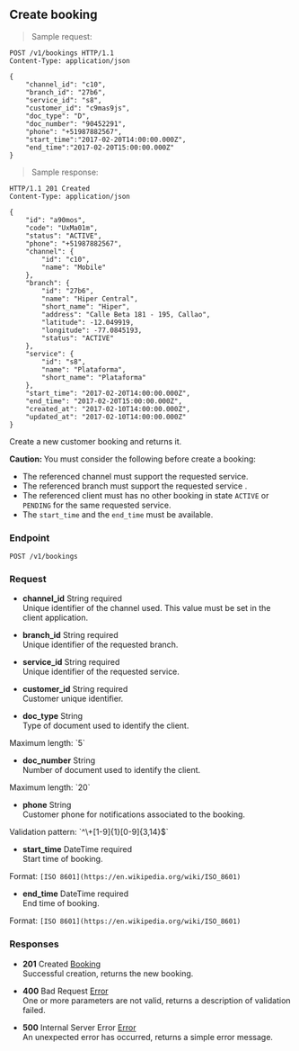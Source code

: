 
## Create booking

> Sample request:

```http
POST /v1/bookings HTTP/1.1
Content-Type: application/json

{
    "channel_id": "c10",
    "branch_id": "27b6",
    "service_id": "s8",
    "customer_id": "c9mas9js",
    "doc_type": "D",
    "doc_number": "90452291",
    "phone": "+51987882567",
    "start_time":"2017-02-20T14:00:00.000Z",
    "end_time":"2017-02-20T15:00:00.000Z"
}
```

> Sample response:

```http
HTTP/1.1 201 Created
Content-Type: application/json

{
    "id": "a90mos",
    "code": "UxMa01m",
    "status": "ACTIVE",
    "phone": "+51987882567",
    "channel": {
        "id": "c10",
        "name": "Mobile"
    },
    "branch": {
        "id": "27b6",
        "name": "Hiper Central",
        "short_name": "Hiper",
        "address": "Calle Beta 181 - 195, Callao",
        "latitude": -12.049919,
        "longitude": -77.0845193,
        "status": "ACTIVE"
    },
    "service": {
        "id": "s8",
        "name": "Plataforma",
        "short_name": "Plataforma"
    },
    "start_time": "2017-02-20T14:00:00.000Z",
    "end_time": "2017-02-20T15:00:00.000Z",
    "created_at": "2017-02-10T14:00:00.000Z",
    "updated_at": "2017-02-10T14:00:00.000Z"
}
```

Create a new customer booking and returns it.

<aside class="warning">
    <strong>Caution: </strong>
    You must consider the following before create a booking:
    <ul>
        <li>The referenced channel must support the requested service.</li>
        <li>The referenced branch must support the requested service .</li>
        <li>The referenced client must has no other booking in state <code>ACTIVE</code> or <code>PENDING</code> for the same requested service.</li>
        <li>The <code>start_time</code> and the <code>end_time</code> must be available.</li>
    <ul>
</aside>

### Endpoint

`POST /v1/bookings`

### Request

* **channel_id** <span class="param-type">String</span> <span class="required-param">required</span><br>
Unique identifier of the channel used. This value must be set in the client application.

* **branch_id** <span class="param-type">String</span> <span class="required-param">required</span><br>
Unique identifier of the requested branch.

* **service_id** <span class="param-type">String</span> <span class="required-param">required</span><br>
Unique identifier of the requested service.

* **customer_id** <span class="param-type">String</span> <span class="required-param">required</span><br>
Customer unique identifier.

* **doc_type** <span class="param-type">String</span><br>
Type of document used to identify the client.
<p>
    <span class="param-condition">Maximum length:</span> `5`
</p>

* **doc_number** <span class="param-type">String</span><br>
Number of document used to identify the client.
<p>
    <span class="param-condition">Maximum length:</span> `20`
</p>

* **phone** <span class="param-type">String</span><br>
Customer phone for notifications associated to the booking.
<p>
    <span class="param-condition">Validation pattern:</span> `^\+[1-9]{1}[0-9]{3,14}$`
</p>

* **start_time** <span class="param-type">DateTime</span> <span class="required-param">required</span><br>
Start time of booking.
<p>
    <span class="param-condition">Format:</span> <code>[ISO 8601](https://en.wikipedia.org/wiki/ISO_8601)</code>
</p>

* **end_time** <span class="param-type">DateTime</span> <span class="required-param">required</span><br>
End time of booking.
<p>
    <span class="param-condition">Format:</span> <code>[ISO 8601](https://en.wikipedia.org/wiki/ISO_8601)</code>
</p>

### Responses

* **201** <span class="verb-description">Created</span> <span class="param-type">[Booking](#booking)</span><br>
Successful creation, returns the new booking.

* **400** <span class="verb-description">Bad Request</span> <span class="param-type">[Error](#error)</span><br>
One or more parameters are not valid, returns a description of validation failed.

* **500** <span class="verb-description">Internal Server Error</span> <span class="param-type">[Error](#error)</span><br>
An unexpected error has occurred, returns a simple error message.
